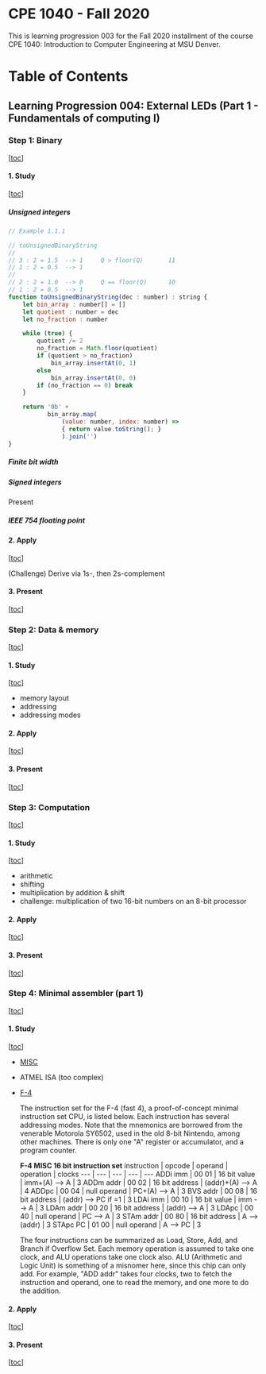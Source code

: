 # CPE 1040 - Fall 2020

This is learning progression 003 for the Fall 2020 installment of the course CPE 1040: Introduction to Computer Engineering at MSU Denver.

Table of Contents
=================


## Learning Progression 004: External LEDs (Part 1 - Fundamentals of computing I)


### Step 1: Binary   
[[toc](#table-of-contents)]

#### 1. Study
[[toc](#table-of-contents)]

##### Unsigned integers

```javascript
// Example 1.1.1

// toUnsignedBinaryString
//
// 3 : 2 = 1.5  --> 1     Q > floor(Q)       11
// 1 : 2 = 0.5  --> 1
//
// 2 : 2 = 1.0  --> 0     Q == floor(Q)      10
// 1 : 2 = 0.5  --> 1
function toUnsignedBinaryString(dec : number) : string {
    let bin_array : number[] = []
    let quotient : number = dec
    let no_fraction : number

    while (true) {
        quotient /= 2
        no_fraction = Math.floor(quotient)
        if (quotient > no_fraction)
            bin_array.insertAt(0, 1)
        else
            bin_array.insertAt(0, 0)
        if (no_fraction == 0) break
    }

    return '0b' + 
           bin_array.map(
               (value: number, index: number) => 
               { return value.toString(); }
               ).join('')
}
```

##### Finite bit width   

##### Signed integers

Present  

##### IEEE 754 floating point  

#### 2. Apply
[[toc](#table-of-contents)]

(Challenge) Derive via 1s-, then 2s-complement  


#### 3. Present
[[toc](#table-of-contents)]

### Step 2: Data & memory  
[[toc](#table-of-contents)]

#### 1. Study
[[toc](#table-of-contents)]

   - memory layout  
   - addressing  
   - addressing modes  

#### 2. Apply
[[toc](#table-of-contents)]

#### 3. Present
[[toc](#table-of-contents)]

### Step 3: Computation
[[toc](#table-of-contents)]

#### 1. Study
[[toc](#table-of-contents)]

   - arithmetic    
   - shifting   
   - multiplication by addition & shift  
   - challenge: multiplication of two 16-bit numbers on an 8-bit processor  

#### 2. Apply
[[toc](#table-of-contents)]

#### 3. Present
[[toc](#table-of-contents)]

### Step 4: Minimal assembler (part 1)  
[[toc](#table-of-contents)]

#### 1. Study
[[toc](#table-of-contents)]

   - [MISC](https://www.google.com/search?q=misc+instruction+set)    
   - ATMEL ISA (too complex)  
   - [F-4](http://www.dakeng.com/misc.html)  
     
     The instruction set for the F-4 (fast 4), a proof-of-concept minimal instruction set CPU, is listed below.  Each instruction has several addressing modes. Note that the mnemonics are borrowed from the venerable Motorola SY6502, used in the old 8-bit Nintendo, among other machines.  There is only one "A" register or accumulator, and a program counter.

     **F-4 MISC 16 bit instruction set**
     instruction | opcode | operand | operation | clocks
     --- | --- | --- | --- | ---
     ADDi imm | 00 01 | 16 bit value | imm+(A) --> A | 3
     ADDm addr | 00 02 | 16 bit address | (addr)+(A) --> A | 4
     ADDpc | 00 04 | null operand | PC+(A) --> A | 3
     BVS addr | 00 08 | 16 bit address | (addr) --> PC if <v>=1 | 3
     LDAi imm | 00 10 | 16 bit value | imm --> A | 3
     LDAm addr | 00 20 | 16 bit address | (addr) --> A | 3
     LDApc | 00 40 | null operand | PC --> A | 3
     STAm addr | 00 80 | 16 bit address | A --> (addr) | 3
     STApc PC | 01 00 | null operand | A --> PC | 3
  
     The four instructions can be summarized as Load, Store, Add, and Branch if Overflow Set.  Each memory operation is assumed to take one clock, and ALU operations take one clock also.  ALU (Arithmetic and Logic Unit) is something of a misnomer here, since this chip can only add.  For example, "ADD addr" takes four clocks, two to fetch the instruction and operand, one to read the memory, and one more to do the addition.

#### 2. Apply
[[toc](#table-of-contents)]

#### 3. Present
[[toc](#table-of-contents)]

